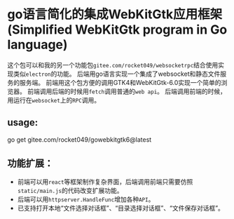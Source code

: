 # go语言简化的集成WebKitGtk应用框架(Simplified WebKitGtk program in Go language)
这个包可以和我的另一个功能包`gitee.com/rocket049/websocketrpc`结合使用实现类似`electron`的功能。
后端用go语言实现一个集成了websocket和静态文件服务的服务端。
前端用这个包方便的调用GTK4和WebKitGtk-6.0实现一个简单的浏览器。
前端调用后端的时候用`fetch`调用普通的`web api`。
后端调用前端的时候，用运行在`websocket`上的`RPC`调用。

## usage:

go get gitee.com/rocket049/gowebkitgtk6@latest

## 功能扩展：

* 前端可以用`react`等框架制作复杂界面，后端调用前端只需要仿照`static/main.js`的代码改变扩展功能。
* 后端可以用`httpserver.HandleFunc`增加各种`API`。
* 已支持打开本地“文件选择对话框”、“目录选择对话框”、“文件保存对话框”。
